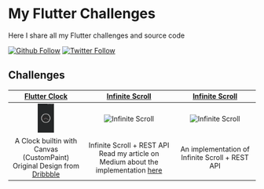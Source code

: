 # My Flutter Challenges

Here I share all my Flutter challenges and source code

[![Github Follow](https://img.shields.io/github/followers/e200?style=social)](https://github.com/e200)
[![Twitter Follow](https://img.shields.io/twitter/follow/iam_e200?style=social)](https://twitter.com/iam_e200)

## Challenges

|[Flutter Clock](clock)|[Infinite Scroll](infinite_scroll)|[Infinite Scroll](infinite_scroll)|
|:-:|:-:|:-:|
|<img src="clock/screenshots/screenshot.gif" alt="Flutter Clock" width="33.3333333333">|<img src="infinite_scroll/screenshots/screenshot.gif" alt="Infinite Scroll" width="33.3333333333">|<img src="infinite_scroll/screenshots/screenshot.gif" alt="Infinite Scroll" width="33.3333333333">|
|A Clock builtin with Canvas (CustomPaint)<br>Original Design from [Dribbble](https://dribbble.com/shots/6783041-Clock)|Infinite Scroll + REST API<br>Read my article on Medium about the implementation [here](https://medium.com/@e200/flutter-infinite-scroll-with-rest-api-2b11f64b9d02)|An implementation of Infinite Scroll + REST API|
